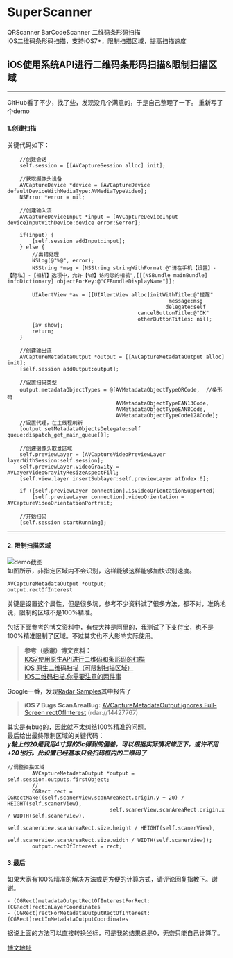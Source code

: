 # SuperScanner
QRScanner BarCodeScanner 二维码条形码扫描  
iOS二维码条形码扫描，支持iOS7+，限制扫描区域，提高扫描速度
## iOS使用系统API进行二维码条形码扫描&限制扫描区域
---
GitHub看了不少，找了些，发现没几个满意的，于是自己整理了一下。
重新写了个demo
#### 1.创建扫描 ####
关键代码如下：
```
    //创建会话
    self.session = [[AVCaptureSession alloc] init];
    
    //获取摄像头设备
    AVCaptureDevice *device = [AVCaptureDevice defaultDeviceWithMediaType:AVMediaTypeVideo];
    NSError *error = nil;

    //创建输入流
    AVCaptureDeviceInput *input = [AVCaptureDeviceInput deviceInputWithDevice:device error:&error];

    if(input) {
        [self.session addInput:input];
    } else {
        //出错处理
        NSLog(@"%@", error);
        NSString *msg = [NSString stringWithFormat:@"请在手机【设置】-【隐私】-【相机】选项中，允许【%@】访问您的相机",[[[NSBundle mainBundle] infoDictionary] objectForKey:@"CFBundleDisplayName"]];

        UIAlertView *av = [[UIAlertView alloc]initWithTitle:@"提醒"
                                                    message:msg
                                                   delegate:self
                                          cancelButtonTitle:@"OK"
                                          otherButtonTitles: nil];
        [av show];
        return;
    }
    
    //创建输出流
    AVCaptureMetadataOutput *output = [[AVCaptureMetadataOutput alloc] init];
    [self.session addOutput:output];
    
    //设置扫码类型
    output.metadataObjectTypes = @[AVMetadataObjectTypeQRCode,  //条形码
                                   AVMetadataObjectTypeEAN13Code,
                                   AVMetadataObjectTypeEAN8Code,
                                   AVMetadataObjectTypeCode128Code];
    //设置代理，在主线程刷新
    [output setMetadataObjectsDelegate:self queue:dispatch_get_main_queue()];
    
    //创建摄像头取景区域
    self.previewLayer = [AVCaptureVideoPreviewLayer layerWithSession:self.session];
    self.previewLayer.videoGravity = AVLayerVideoGravityResizeAspectFill;
    [self.view.layer insertSublayer:self.previewLayer atIndex:0];
    
    if ([self.previewLayer connection].isVideoOrientationSupported)
        [self.previewLayer connection].videoOrientation = AVCaptureVideoOrientationPortrait;
        
    //开始扫码
    [self.session startRunning];
```

----------
#### 2. 限制扫描区域 ####
![demo截图][2]  
如图所示，非指定区域内不会识别，这样能够这样能够加快识别速度。

```
AVCaptureMetadataOutput *output;
output.rectOfInterest
```
关键是设置这个属性，但是很多坑，参考不少资料试了很多方法，都不对，准确地说，限制的区域不是100%精准。

包括下面参考的博文资料中，有位大神是阿里的，我测试了下支付宝，也不是100%精准限制了区域。不过其实也不大影响实际使用。

> **参考（感谢）博文资料：**  
[IOS7使用原生API进行二维码和条形码的扫描][3]  
[iOS 原生二维码扫描（可限制扫描区域）][4]  
[IOS二维码扫描,你需要注意的两件事][5]  

Google一番，发现[Radar Samples][6]其中报告了
> **iOS 7 Bugs**
> **ScanAreaBug:** [AVCaptureMetadataOutput ignores Full-Screen rectOfInterest][7] (rdar://14427767)

其实是有bug的，因此就不太纠结100%精准的问题。  
最后给出最终限制区域的关键代码：  
***y轴上的20是我用4寸屏的5c得到的偏差，可以根据实际情况修正下，或许不用+20也行。此设置已经基本只会扫码框内的二维码了***
```
//调整扫描区域
        AVCaptureMetadataOutput *output = self.session.outputs.firstObject;
        //
        CGRect rect = CGRectMake((self.scanerView.scanAreaRect.origin.y + 20) / HEIGHT(self.scanerView),
                                 self.scanerView.scanAreaRect.origin.x / WIDTH(self.scanerView),
                                 self.scanerView.scanAreaRect.size.height / HEIGHT(self.scanerView),
                                 self.scanerView.scanAreaRect.size.width / WIDTH(self.scanerView));
        output.rectOfInterest = rect;
```


#### 3.最后 ####
如果大家有100%精准的解决方法或更方便的计算方式，请评论回复指教下。谢谢。
```
- (CGRect)metadataOutputRectOfInterestForRect:(CGRect)rectInLayerCoordinates
- (CGRect)rectForMetadataOutputRectOfInterest:(CGRect)rectInMetadataOutputCoordinates
```
据说上面的方法可以直接转换坐标，可是我的结果总是0，无奈只能自己计算了。

[博文地址][8]



  [2]: https://raw.githubusercontent.com/JeansHuang/SuperScanner/master/%E6%88%AA%E5%9B%BE.jpg
  [3]: http://my.oschina.net/u/2340880/blog/405847
  [4]: http://blog.csdn.net/lc_obj/article/details/41549469?utm_source=tuicool&utm_medium=referral
  [5]: http://blog.cnbluebox.com/blog/2014/08/26/ioser-wei-ma-sao-miao/
  [6]: https://github.com/Cocoanetics/RadarSamples
  [7]: https://www.cocoanetics.com/2013/09/welcome-to-ios-7-issues/
  [8]: http://my.oschina.net/jeans/blog/519365#OSC_h4_4
  